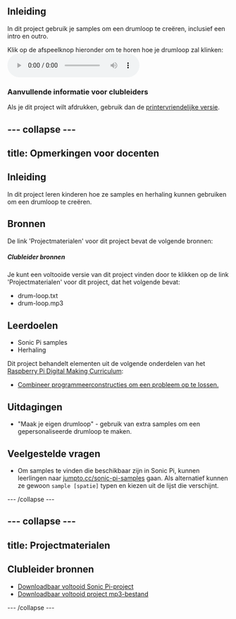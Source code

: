 ## Inleiding

In dit project gebruik je samples om een drumloop te creëren, inclusief een intro en outro.

<div id="audio-preview" class="pdf-hidden">
  Klik op de afspeelknop hieronder om te horen hoe je drumloop zal klinken: <audio controls preload> <source src="resources/drum-loop.mp3" type="audio/mpeg"> Je browser ondersteunt het <code>audio</code>-element niet. </audio>
</div>

### Aanvullende informatie voor clubleiders

Als je dit project wilt afdrukken, gebruik dan de [printervriendelijke versie](https://projects.raspberrypi.org/en/projects/drum-loop/print).

## \--- collapse \---

## title: Opmerkingen voor docenten

## Inleiding

In dit project leren kinderen hoe ze samples en herhaling kunnen gebruiken om een drumloop te creëren.

## Bronnen

De link 'Projectmaterialen' voor dit project bevat de volgende bronnen:

##### Clubleider bronnen

Je kunt een voltooide versie van dit project vinden door te klikken op de link 'Projectmaterialen' voor dit project, dat het volgende bevat:

* drum-loop.txt
* drum-loop.mp3

## Leerdoelen

* Sonic Pi samples
* Herhaling

Dit project behandelt elementen uit de volgende onderdelen van het [Raspberry Pi Digital Making Curriculum](http://rpf.io/curriculum):

* [Combineer programmeerconstructies om een ​​probleem op te lossen.](https://www.raspberrypi.org/curriculum/programming/builder)

## Uitdagingen

* "Maak je eigen drumloop" - gebruik van extra samples om een gepersonaliseerde drumloop te maken.

## Veelgestelde vragen

* Om samples te vinden die beschikbaar zijn in Sonic Pi, kunnen leerlingen naar [jumpto.cc/sonic-pi-samples](http://jumpto.cc/sonic-pi-samples) gaan. Als alternatief kunnen ze gewoon `sample [spatie]` typen en kiezen uit de lijst die verschijnt.

\--- /collapse \---

## \--- collapse \---

## title: Projectmaterialen

## Clubleider bronnen

* [Downloadbaar voltooid Sonic Pi-project](resources/drum-loop.txt)
* [Downloadbaar voltooid project mp3-bestand](resources/drum-loop.mp3)

\--- /collapse \---